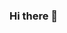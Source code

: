 ### Hi there 👋

<!--
**LexxieR/LexxieR** is a ✨ _special_ ✨ repository because its `README.md` (this file) appears on your GitHub profile.

- 🌱 I’m currently learning about machine learning
- 😄 Pronouns: She/her
-->

